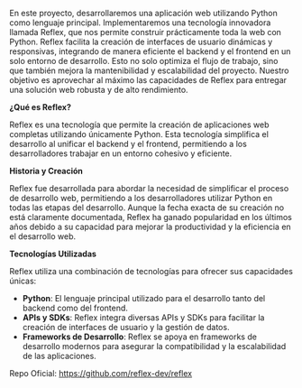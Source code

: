 En este proyecto, desarrollaremos una aplicación web utilizando Python como lenguaje principal. Implementaremos una tecnología innovadora llamada Reflex, que nos permite construir prácticamente toda la web con Python. Reflex facilita la creación de interfaces de usuario dinámicas y responsivas, integrando de manera eficiente el backend y el frontend en un solo entorno de desarrollo. Esto no solo optimiza el flujo de trabajo, sino que también mejora la mantenibilidad y escalabilidad del proyecto. Nuestro objetivo es aprovechar al máximo las capacidades de Reflex para entregar una solución web robusta y de alto rendimiento.

**¿Qué es Reflex?**

Reflex es una tecnología que permite la creación de aplicaciones web completas utilizando únicamente Python. Esta tecnología simplifica el desarrollo al unificar el backend y el frontend, permitiendo a los desarrolladores trabajar en un entorno cohesivo y eficiente.

**Historia y Creación**

Reflex fue desarrollada para abordar la necesidad de simplificar el proceso de desarrollo web, permitiendo a los desarrolladores utilizar Python en todas las etapas del desarrollo. Aunque la fecha exacta de su creación no está claramente documentada, Reflex ha ganado popularidad en los últimos años debido a su capacidad para mejorar la productividad y la eficiencia en el desarrollo web.

**Tecnologías Utilizadas**

Reflex utiliza una combinación de tecnologías para ofrecer sus capacidades únicas:
- **Python**: El lenguaje principal utilizado para el desarrollo tanto del backend como del frontend.
- **APIs y SDKs**: Reflex integra diversas APIs y SDKs para facilitar la creación de interfaces de usuario y la gestión de datos.
- **Frameworks de Desarrollo**: Reflex se apoya en frameworks de desarrollo modernos para asegurar la compatibilidad y la escalabilidad de las aplicaciones.

Repo Oficial: https://github.com/reflex-dev/reflex